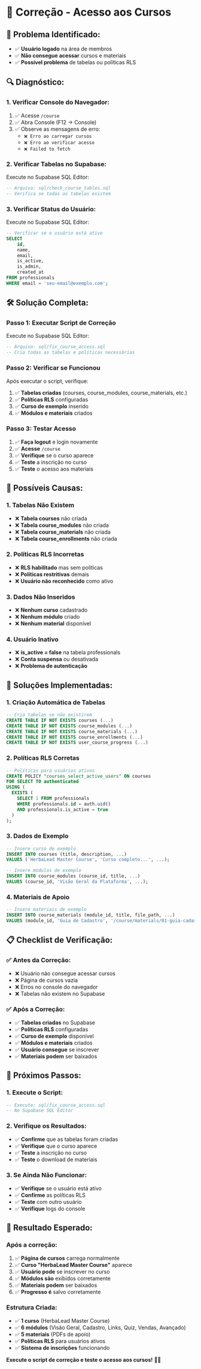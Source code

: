 # 🔧 **Correção - Acesso aos Cursos**

## 🚨 **Problema Identificado:**
- ✅ **Usuário logado** na área de membros
- ✅ **Não consegue acessar** cursos e materiais
- ✅ **Possível problema** de tabelas ou políticas RLS

## 🔍 **Diagnóstico:**

### **1. Verificar Console do Navegador:**
1. ✅ Acesse `/course`
2. ✅ Abra Console (F12 → Console)
3. ✅ Observe as mensagens de erro:
   - `❌ Erro ao carregar cursos`
   - `❌ Erro ao verificar acesso`
   - `❌ Failed to fetch`

### **2. Verificar Tabelas no Supabase:**
Execute no Supabase SQL Editor:
```sql
-- Arquivo: sql/check_course_tables.sql
-- Verifica se todas as tabelas existem
```

### **3. Verificar Status do Usuário:**
Execute no Supabase SQL Editor:
```sql
-- Verificar se o usuário está ativo
SELECT 
    id,
    name,
    email,
    is_active,
    is_admin,
    created_at
FROM professionals 
WHERE email = 'seu-email@exemplo.com';
```

## 🛠️ **Solução Completa:**

### **Passo 1: Executar Script de Correção**
Execute no Supabase SQL Editor:
```sql
-- Arquivo: sql/fix_course_access.sql
-- Cria todas as tabelas e políticas necessárias
```

### **Passo 2: Verificar se Funcionou**
Após executar o script, verifique:
1. ✅ **Tabelas criadas** (courses, course_modules, course_materials, etc.)
2. ✅ **Políticas RLS** configuradas
3. ✅ **Curso de exemplo** inserido
4. ✅ **Módulos e materiais** criados

### **Passo 3: Testar Acesso**
1. ✅ **Faça logout** e login novamente
2. ✅ **Acesse** `/course`
3. ✅ **Verifique** se o curso aparece
4. ✅ **Teste** a inscrição no curso
5. ✅ **Teste** o acesso aos materiais

## 🎯 **Possíveis Causas:**

### **1. Tabelas Não Existem**
- ❌ **Tabela courses** não criada
- ❌ **Tabela course_modules** não criada
- ❌ **Tabela course_materials** não criada
- ❌ **Tabela course_enrollments** não criada

### **2. Políticas RLS Incorretas**
- ❌ **RLS habilitado** mas sem políticas
- ❌ **Políticas restritivas** demais
- ❌ **Usuário não reconhecido** como ativo

### **3. Dados Não Inseridos**
- ❌ **Nenhum curso** cadastrado
- ❌ **Nenhum módulo** criado
- ❌ **Nenhum material** disponível

### **4. Usuário Inativo**
- ❌ **is_active = false** na tabela professionals
- ❌ **Conta suspensa** ou desativada
- ❌ **Problema de autenticação**

## 🔧 **Soluções Implementadas:**

### **1. Criação Automática de Tabelas**
```sql
-- Cria tabelas se não existirem
CREATE TABLE IF NOT EXISTS courses (...)
CREATE TABLE IF NOT EXISTS course_modules (...)
CREATE TABLE IF NOT EXISTS course_materials (...)
CREATE TABLE IF NOT EXISTS course_enrollments (...)
CREATE TABLE IF NOT EXISTS user_course_progress (...)
```

### **2. Políticas RLS Corretas**
```sql
-- Políticas para usuários ativos
CREATE POLICY "courses_select_active_users" ON courses
FOR SELECT TO authenticated
USING (
  EXISTS (
    SELECT 1 FROM professionals 
    WHERE professionals.id = auth.uid() 
    AND professionals.is_active = true
  )
);
```

### **3. Dados de Exemplo**
```sql
-- Insere curso de exemplo
INSERT INTO courses (title, description, ...)
VALUES ('HerbaLead Master Course', 'Curso completo...', ...);

-- Insere módulos de exemplo
INSERT INTO course_modules (course_id, title, ...)
VALUES (course_id, 'Visão Geral da Plataforma', ...);
```

### **4. Materiais de Apoio**
```sql
-- Insere materiais de exemplo
INSERT INTO course_materials (module_id, title, file_path, ...)
VALUES (module_id, 'Guia de Cadastro', '/course/materials/01-guia-cadastro.md', ...);
```

## 📋 **Checklist de Verificação:**

### **✅ Antes da Correção:**
- ❌ Usuário não consegue acessar cursos
- ❌ Página de cursos vazia
- ❌ Erros no console do navegador
- ❌ Tabelas não existem no Supabase

### **✅ Após a Correção:**
- ✅ **Tabelas criadas** no Supabase
- ✅ **Políticas RLS** configuradas
- ✅ **Curso de exemplo** disponível
- ✅ **Módulos e materiais** criados
- ✅ **Usuário consegue** se inscrever
- ✅ **Materiais podem** ser baixados

## 🚀 **Próximos Passos:**

### **1. Execute o Script:**
```sql
-- Execute: sql/fix_course_access.sql
-- No Supabase SQL Editor
```

### **2. Verifique os Resultados:**
- ✅ **Confirme** que as tabelas foram criadas
- ✅ **Verifique** que o curso aparece
- ✅ **Teste** a inscrição no curso
- ✅ **Teste** o download de materiais

### **3. Se Ainda Não Funcionar:**
- ✅ **Verifique** se o usuário está ativo
- ✅ **Confirme** as políticas RLS
- ✅ **Teste** com outro usuário
- ✅ **Verifique** logs do console

## 🎉 **Resultado Esperado:**

### **Após a correção:**
1. ✅ **Página de cursos** carrega normalmente
2. ✅ **Curso "HerbaLead Master Course"** aparece
3. ✅ **Usuário pode** se inscrever no curso
4. ✅ **Módulos são** exibidos corretamente
5. ✅ **Materiais podem** ser baixados
6. ✅ **Progresso é** salvo corretamente

### **Estrutura Criada:**
- ✅ **1 curso** (HerbaLead Master Course)
- ✅ **6 módulos** (Visão Geral, Cadastro, Links, Quiz, Vendas, Avançado)
- ✅ **5 materiais** (PDFs de apoio)
- ✅ **Políticas RLS** para usuários ativos
- ✅ **Sistema de inscrições** funcionando

**Execute o script de correção e teste o acesso aos cursos!** 🎯✨